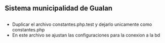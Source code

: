 ## Sistema municipalidad de Gualan 

##
- Duplicar el archivo constantes.php.test y dejarlo unicamente como constantes.php
- En este archivo se ajustan las configuraciones para la conexion a la bd 